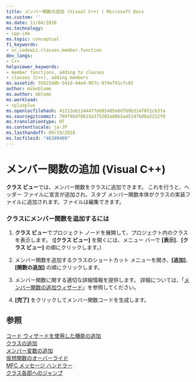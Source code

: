 ```yaml
---
title: メンバー関数の追加 (Visual C++) | Microsoft Docs
ms.custom: ''
ms.date: 11/04/2016
ms.technology:
- cpp-ide
ms.topic: conceptual
f1_keywords:
- vc.codewiz.classes.member.function
dev_langs:
- C++
helpviewer_keywords:
- member functions, adding to classes
- classes [C++], adding members
ms.assetid: 55b25ddb-541d-44ed-957c-974ef91cfc85
author: mikeblome
ms.author: mblome
ms.workload:
- cplusplus
ms.openlocfilehash: 41212e61144477eb05405e6df69b314f0f2cb37a
ms.sourcegitcommit: 799f9b976623a375203ad8b2ad5147bd6a2212f0
ms.translationtype: HT
ms.contentlocale: ja-JP
ms.lasthandoff: 09/19/2018
ms.locfileid: "46389409"
---
```

# <a name="adding-a-member-function-visual-c"></a>メンバー関数の追加 (Visual C++)

**クラス ビュー**では、メンバー関数をクラスに追加できます。 これを行うと、ヘッダー ファイルに宣言が追加され、スタブ メンバー関数本体がクラスの実装ファイルに追加されます。ファイルは編集できます。

### <a name="to-add-a-member-function-to-a-class"></a>クラスにメンバー関数を追加するには

1. **クラス ビュー**でプロジェクト ノードを展開して、プロジェクト内のクラスを表示します。 (**[クラス ビュー]** を開くには、メニュー バーで **[表示]**、**[クラス ビュー]** の順にクリックします。)

1. メンバー関数を追加するクラスのショートカット メニューを開き、**[追加]**、**[関数の追加]** の順にクリックします。

1. メンバー関数に関する適切な詳細情報を提供します。 詳細については、「[メンバー関数の追加ウィザード](../ide/add-member-function-wizard.md)」を参照してください。

1. **[完了]** をクリックしてメンバー関数コードを生成します。

## <a name="see-also"></a>参照

[コード ウィザードを使用した機能の追加](../ide/adding-functionality-with-code-wizards-cpp.md)<br>
[クラスの追加](../ide/adding-a-class-visual-cpp.md)<br>
[メンバー変数の追加](../ide/adding-a-member-variable-visual-cpp.md)<br>
[仮想関数のオーバーライド](../ide/overriding-a-virtual-function-visual-cpp.md)<br>
[MFC メッセージ ハンドラー](../mfc/reference/adding-an-mfc-message-handler.md)<br>
[クラス各部へのジャンプ](../ide/navigating-the-class-structure-visual-cpp.md)